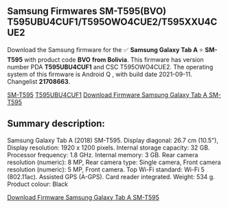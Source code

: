 <h2>Samsung Firmwares SM-T595(BVO) T595UBU4CUF1/T595OWO4CUE2/T595XXU4CUE2</h2>
Download the Samsung firmware for the ✅ <strong>Samsung Galaxy Tab A </strong> ⭐ <strong>SM-T595</strong> with product code <strong>BVO</strong> <strong> from Bolivia</strong>. This firmware has version number PDA <strong>T595UBU4CUF1</strong> and CSC T595OWO4CUE2. The operating system of this firmware is Android Q , with build date 2021-09-11. Changelist <strong>21708663</strong>.


[SM-T595](https://samfirm.shop/samsung/model/SM-T595)
[T595UBU4CUF1](https://samfirm.shop/samsung/pda/T595UBU4CUF1)
[Download Firmware Samsung Galaxy Tab A SM-T595](https://samfirm.shop/samsung/firmware/455434)
<h2>Summary description:</h2>
<p>Samsung Galaxy Tab A (2018) SM-T595. Display diagonal: 26.7 cm (10.5"), Display resolution: 1920 x 1200 pixels. Internal storage capacity: 32 GB. Processor frequency: 1.8 GHz. Internal memory: 3 GB. Rear camera resolution (numeric): 8 MP, Rear camera type: Single camera, Front camera resolution (numeric): 5 MP, Front camera. Top Wi-Fi standard: Wi-Fi 5 (802.11ac). Assisted GPS (A-GPS). Card reader integrated. Weight: 534 g. Product colour: Black</p>


[Download Firmware Samsung Galaxy Tab A SM-T595](https://samfirm.shop/samsung/firmware/455434)
